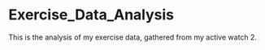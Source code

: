 # Exercise_Data_Analysis
This is the analysis of my exercise data, gathered from my active watch 2. 
